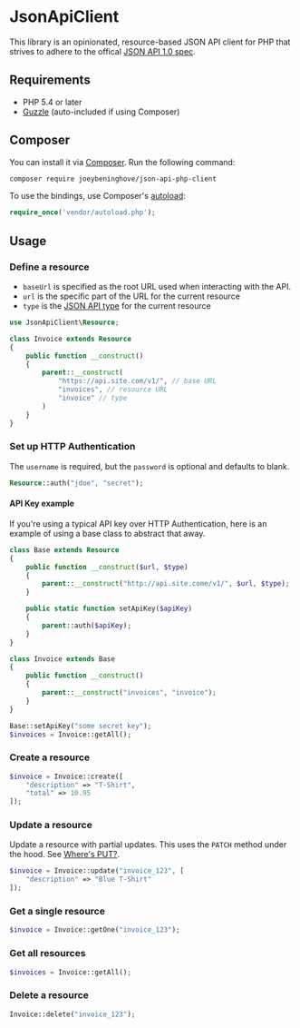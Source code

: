 # JsonApiClient

This library is an opinionated, resource-based JSON API client for PHP that strives to adhere to the offical [JSON API 1.0 spec](http://jsonapi.org).

## Requirements

* PHP 5.4 or later
* [Guzzle](https://github.com/guzzle/guzzle) (auto-included if using Composer)

## Composer

You can install it via [Composer](https://getcomposer.org).  Run the following
command:

```bash
composer require joeybeninghove/json-api-php-client
```

To use the bindings, use Composer's [autoload](https://getcomposer.org/doc/00-intro.md#autoloading):

```php
require_once('vendor/autoload.php');
```

## Usage

### Define a resource
* `baseUrl` is specified as the root URL used when interacting with the API.
* `url` is the specific part of the URL for the current resource
* `type` is the [JSON API type](http://jsonapi.org/format/#document-resource-objects) for the current resource

```php
use JsonApiClient\Resource;

class Invoice extends Resource
{
    public function __construct()
    {
        parent::__construct(
            "https://api.site.com/v1/", // base URL
            "invoices", // resource URL
            "invoice" // type
        )
    }
}
```

### Set up HTTP Authentication
The `username` is required, but the `password` is optional and defaults to blank.
```php
Resource::auth("jdoe", "secret");
```

#### API Key example
If you're using a typical API key over HTTP Authentication, here is an example
of using a base class to abstract that away.
```php
class Base extends Resource
{
    public function __construct($url, $type)
    {
        parent::__construct("http://api.site.come/v1/", $url, $type);
    }

    public static function setApiKey($apiKey)
    {
        parent::auth($apiKey);
    }
}

class Invoice extends Base
{
    public function __construct()
    {
        parent::__construct("invoices", "invoice");
    }
}

Base::setApiKey("some secret key");
$invoices = Invoice::getAll();
```

### Create a resource
```php
$invoice = Invoice::create([
    "description" => "T-Shirt",
    "total" => 10.95
]);
```

### Update a resource
Update a resource with partial updates.  This uses the `PATCH` method under the
hood.  See [Where's PUT?](http://jsonapi.org/faq/#wheres-put).
```php
$invoice = Invoice::update("invoice_123", [
    "description" => "Blue T-Shirt"
]);
```

### Get a single resource
```php
$invoice = Invoice::getOne("invoice_123");
```

### Get all resources
```php
$invoices = Invoice::getAll();
```

### Delete a resource
```php
Invoice::delete("invoice_123");
```

